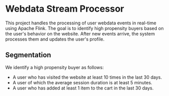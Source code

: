 # Webdata Stream Processor
This project handles the processing of user webdata events in real-time using Apache Flink. 
The goal is to identify high propensity buyers based on the user's behavior on the website.
After new events arrive, the system processes them and updates the user's profile. 


## Segmentation
We identify a high propensity buyer as follows:
- A user who has visited the website at least 10 times in the last 30 days.
- A user of which the average session duration is at least 5 minutes.
- A user who has added at least 1 item to the cart in the last 30 days.
